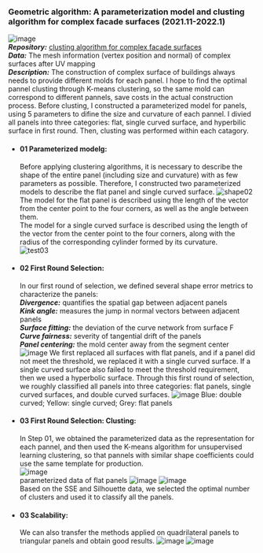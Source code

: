 ### Geometric algorithm: A parameterization model and clusting algorithm for complex facade surfaces (2021.11-2022.1)
  ![image](https://user-images.githubusercontent.com/82434538/235461992-4dd8bf26-fca3-4d5a-abb8-f0145cc6336f.png)\
  ***Repository:*** [clusting algorithm for complex facade surfaces](https://github.com/SZU-WenjieHuang/clusting-algorithm-for-complex-facade-surfaces)\
  ***Data:*** The mesh information (vertex position and normal) of complex surfaces after UV mapping\
  ***Description:*** The construction of complex surface of buildings always needs to provide different molds for each panel. I hope to find the optimal pannel clusting through K-means clustering, so the same mold can correspond to different pannels, save costs in the actual construction process. Before clusting, I constructed a parameterized model for panels, using 5 parameters to difine the size and curvature of each pannel. I divied all panels into three categories: flat, single curved surface, and hyperbilic surface in first round. Then, clusting was performed within each catagory.

- #### 01 Parameterized modelg:
  Before applying clustering algorithms, it is necessary to describe the shape of the entire panel (including size and curvature) with as few parameters as possible. Therefore, I constructed two parameterized models to describe the flat panel and single curved surface.
  ![shape02](https://user-images.githubusercontent.com/82434538/235464125-380bff46-32f8-484c-9ca1-ebfd17beaf5f.jpg)
  The model for the flat panel is described using the length of the vector from the center point to the four corners, as well as the angle between them.\
  The model for a single curved surface is described using the length of the vector from the center point to the four corners, along with the radius of the corresponding cylinder formed by its curvature.\
  ![test03](https://user-images.githubusercontent.com/82434538/235464139-801141ce-70a4-4b47-9bdc-6154ff9d293d.jpg)

- #### 02 First Round Selection:
  In our first round of selection, we defined several shape error metrics to characterize the panels:\
  ***Divergence:*** quantifies the spatial gap between adjacent panels\
  ***Kink angle:*** measures the jump in normal vectors between adjacent panels\
  ***Surface fitting:*** the deviation of the curve network from surface F\
  ***Curve fairness:*** severity of tangential drift of the panels\
  ***Panel centering:*** the mold center away from the segment center
  ![image](https://user-images.githubusercontent.com/82434538/235466745-4018157d-ff03-4fe3-aa54-0f07094b5679.png)
  We first replaced all surfaces with flat panels, and if a panel did not meet the threshold, we replaced it with a single curved surface. If a single curved surface also failed to meet the threshold requirement, then we used a hyperbolic surface. Through this first round of selection, we roughly classified all panels into three categories: flat panels, single curved surfaces, and double curved surfaces.
  ![image](https://user-images.githubusercontent.com/82434538/235466915-ca19b683-7cf7-4703-bcea-105567493f6f.png)
  Blue: double curved; Yellow: single curved; Grey: flat panels


- #### 03 First Round Selection: Clusting:
  In Step 01, we obtained the parameterized data as the representation for each pannel, and then used the K-means algorithm for unsupervised learning clustering, so that pannels with similar shape coefficients could use the same template for production.\
  ![image](https://user-images.githubusercontent.com/82434538/235467893-251b5d4d-56b0-46af-b320-7c73a8a5caaf.png)\
  parameterized data of flat panels
  ![image](https://user-images.githubusercontent.com/82434538/235467990-af1b4a21-ab63-4eb0-8c62-b2ada69ed2b6.png)
  ![image](https://user-images.githubusercontent.com/82434538/235468032-cb8f4b7b-2488-4d7a-9bf0-bf1757cd28d9.png)\
  Based on the SSE and Silhouette data, we selected the optimal number of clusters and used it to classify all the panels.

- #### 03 Scalability:
  We can also transfer the methods applied on quadrilateral panels to triangular panels and obtain good results.
  ![image](https://user-images.githubusercontent.com/82434538/235470239-afe33a2c-a082-41e1-8dcf-cf6e5f752434.png)
  ![image](https://user-images.githubusercontent.com/82434538/235470298-579254df-d0b0-4b52-82c8-80bded8395d9.png)

  

